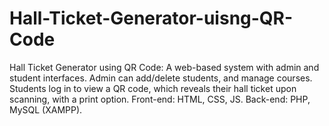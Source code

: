 # Hall-Ticket-Generator-uisng-QR-Code
Hall Ticket Generator using QR Code: A web-based system with admin and student interfaces. Admin can add/delete students, and manage courses. Students log in to view a QR code, which reveals their hall ticket upon scanning, with a print option. Front-end: HTML, CSS, JS. Back-end: PHP, MySQL (XAMPP).
